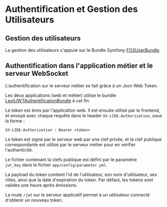 # Authentification et Gestion des Utilisateurs

## Gestion des utilisateurs

La gestion des utilisateurs s'appuie sur le Bundle Symfony [FOSUserBundle](https://symfony.com/doc/current/bundles/FOSUserBundle/index.html).

## Authentification dans l'application métier et le serveur WebSocket

L'authentification sur le serveur métier se fait grâce à un Json Web Token.

Les deux applications (web et métier) utilise le bundle [LexitJWTAuthentificationBundle](https://github.com/lexik/LexikJWTAuthenticationBundle) à cet fin.

Le token est émis par l'application web. Il est ensuite utilisé par le frontend, et envoyé avec chaque requête dans le header `XX-LIDE-Authorization`, sous la forme :

```
XX-LIDE-Authorization : Bearer <token>
```

Le token est signé par le serveur web par une clef privée, et la clef publique correspondante est utilisé par le serveur métier pour en vérifier l'authenticité.

Le fichier contenant la clefs publique est défini par le paramètre `jwt_key` dans le fichier `app/config/parameter.yml`.

La payload du token contient l'id de l'utilisateur, son nom d'utilisateur, ses rôles, ainsi que la date d'expiration du token. Par défaut, les tokens sont valides une heure après émissions.

La route `/jwt` sur le serveur applicatif permet à un utilisateur connecté d'obtenir un nouveau token.